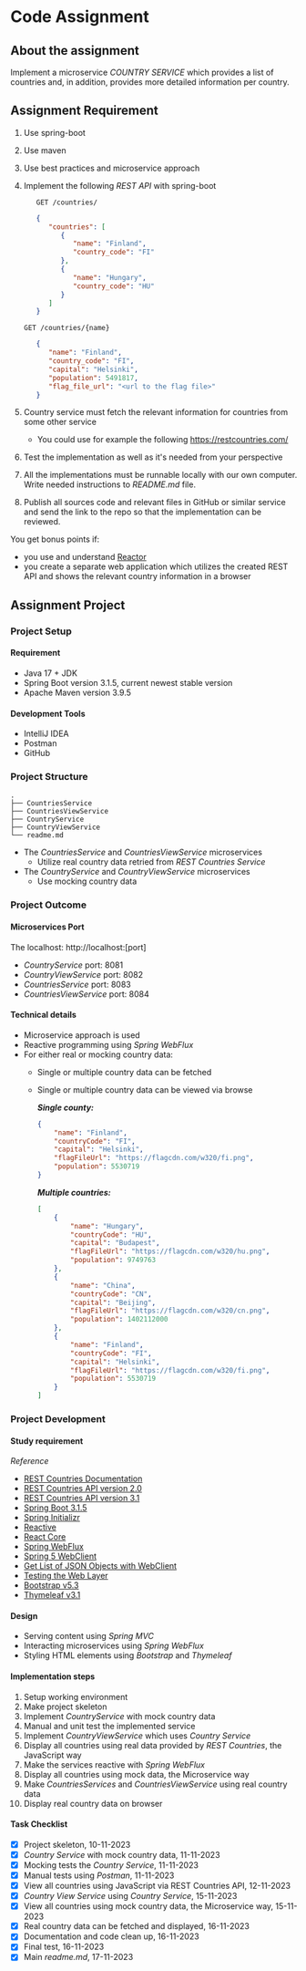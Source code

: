 # Code Assignment

## About the assignment

Implement a microservice *COUNTRY SERVICE* which provides a list of countries and, in addition, provides more detailed information per country.

## Assignment Requirement

1. Use spring-boot 
2. Use maven
3. Use best practices and microservice approach
4. Implement the following *REST API* with spring-boot

   ```
      GET /countries/
   ```
   ```json
      {
         "countries": [
            {
               "name": "Finland",
               "country_code": "FI"
            },
            {
               "name": "Hungary",
               "country_code": "HU"
            }
         ]
      }   
   ```
   ```
   GET /countries/{name}
   ```
   ```json
      {
         "name": "Finland",
         "country_code": "FI",
         "capital": "Helsinki",
         "population": 5491817, 
         "flag_file_url": "<url to the flag file>"
      }
   ```
       
5. Country service must fetch the relevant information for countries from some other service
    * You could use for example the following https://restcountries.com/
6. Test the implementation as well as it's needed from your perspective
7. All the implementations must be runnable locally with our own computer. Write needed instructions to *README.md* file.
8. Publish all sources code and relevant files in GitHub or similar service and send the link to the repo so that the implementation can be reviewed.

You get bonus points if:

- you use and understand [Reactor](https://www.baeldung.com/reactor-core)
- you create a separate web application which utilizes the created REST API and shows the relevant country information in a browser

## Assignment Project
### Project Setup
#### Requirement
* Java 17 + JDK
* Spring Boot version 3.1.5, current newest stable version
* Apache Maven version 3.9.5

#### Development Tools
* IntelliJ IDEA
* Postman
* GitHub

### Project Structure

```
.
├── CountriesService
├── CountriesViewService
├── CountryService
├── CountryViewService
└── readme.md
```
* The *CountriesService* and *CountriesViewService* microservices 
  * Utilize real country data retried from *REST Countries Service*
* The *CountryService* and *CountryViewService* microservices 
  * Use mocking country data

### Project Outcome
#### Microservices Port
The localhost: http://localhost:[port]
- *CountryService* port: 8081
- *CountryViewService* port: 8082
- *CountriesService* port: 8083
- *CountriesViewService* port: 8084

#### Technical details
* Microservice approach is used
* Reactive programming using *Spring WebFlux*
* For either real or mocking country data:
  * Single or multiple country data can be fetched
  * Single or multiple country data can be viewed via browse

    ***Single county:***

    ```json
    {
        "name": "Finland",
        "countryCode": "FI",
        "capital": "Helsinki",
        "flagFileUrl": "https://flagcdn.com/w320/fi.png",
        "population": 5530719
    }
    ```

    ***Multiple countries:***

    ```json
    [
        {
            "name": "Hungary",
            "countryCode": "HU",
            "capital": "Budapest",
            "flagFileUrl": "https://flagcdn.com/w320/hu.png",
            "population": 9749763
        },
        {
            "name": "China",
            "countryCode": "CN",
            "capital": "Beijing",
            "flagFileUrl": "https://flagcdn.com/w320/cn.png",
            "population": 1402112000
        },
        {
            "name": "Finland",
            "countryCode": "FI",
            "capital": "Helsinki",
            "flagFileUrl": "https://flagcdn.com/w320/fi.png",
            "population": 5530719
        }
    ]
    ```

### Project Development

####  Study requirement
*Reference*
* [REST Countries Documentation](https://restcountries.com/)
* [REST Countries API version 2.0](https://restcountries.com/v2/all)
* [REST Countries API version 3.1](https://restcountries.com/v3.1/all)
* [Spring Boot 3.1.5](https://spring.io/projects/spring-boot/)
* [Spring Initializr](https://start.spring.io/)
* [Reactive](https://spring.io/reactive)
* [React Core](https://docs.spring.io/spring-framework/reference/web/webflux/reactive-spring.html)
* [Spring WebFlux](https://docs.spring.io/spring-framework/reference/web/webflux.html)
* [Spring 5 WebClient](https://www.baeldung.com/spring-5-webclient)
* [Get List of JSON Objects with WebClient](https://www.baeldung.com/spring-webclient-json-list)
* [Testing the Web Layer](https://spring.io/guides/gs/testing-web/)
* [Bootstrap v5.3](https://getbootstrap.com/docs/5.3/getting-started/introduction/)
* [Thymeleaf v3.1](https://www.thymeleaf.org/documentation.html)

#### Design
* Serving content using *Spring MVC*
* Interacting microservices using *Spring WebFlux*
* Styling HTML elements using *Bootstrap* and *Thymeleaf*

#### Implementation steps

1. Setup working environment
2. Make project skeleton
3. Implement *CountryService* with mock country data
4. Manual and unit test the implemented service
5. Implement *CountryViewService* which uses *Country Service*
6. Display all countries using real data provided by *REST Countries*, the JavaScript way
7. Make the services reactive with *Spring WebFlux*
8. Display all countries using mock data, the Microservice way
9. Make *CountriesServices* and *CountriesViewService* using real country data
10. Display real country data on browser

#### Task Checklist
- [x] Project skeleton, 10-11-2023
- [x] *Country Service* with mock country data, 11-11-2023
- [x] Mocking tests the *Country Service*, 11-11-2023
- [x] Manual tests using *Postman*, 11-11-2023
- [x] View all countries using JavaScript via REST Countries API, 12-11-2023
- [x] *Country View Service* using *Country Service*, 15-11-2023
- [x] View all countries using mock country data, the Microservice way, 15-11-2023
- [x] Real country data can be fetched and displayed, 16-11-2023
- [x] Documentation and code clean up, 16-11-2023
- [x] Final test, 16-11-2023
- [x] Main *readme.md*, 17-11-2023
